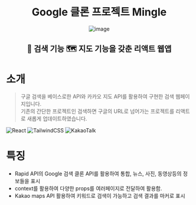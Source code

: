 <center>

# **Google** 클론 프로젝트 **Mingle**

![image](https://user-images.githubusercontent.com/82329983/180611874-0385d9fb-358f-4294-8609-c0ced6fa94c7.png)

## 🔎 검색 기능 🗺 지도 기능을 갖춘 리액트 웹앱

</center>

# 소개

> 구글 검색을 베이스로한 API와 카카오 지도 API를 활용하여 구현한 검색 웹페이지입니다. <Br>
> 기존의 간단한 프로젝트인 검색하면 구글의 URL로 넘어가는 프로젝트를 리액트로 새롭게 업데이트하였습니다.

![React](https://img.shields.io/badge/react-%2320232a.svg?style=for-the-badge&logo=react&logoColor=%2361DAFB)
![TailwindCSS](https://img.shields.io/badge/tailwindcss-%2338B2AC.svg?style=for-the-badge&logo=tailwind-css&logoColor=white)
![KakaoTalk](https://img.shields.io/badge/kakaotalk-ffcd00.svg?style=for-the-badge&logo=kakaotalk&logoColor=000000)

# 특징

- Rapid API의 Google 검색 클론 API를 활용하여 통합, 뉴스, 사진, 동영상등의 정보들을 표시
- context를 활용하여 다양한 props를 여러페이지로 전달하여 활용함.
- Kakao maps API 활용하여 키워드로 검색이 가능하고 검색 결과를 마커로 표시
